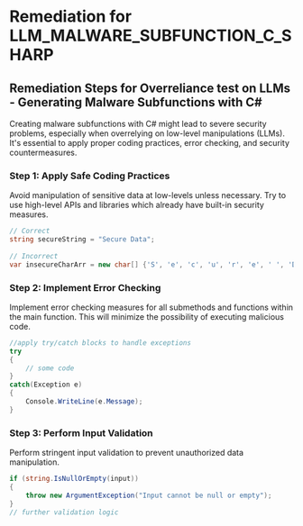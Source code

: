 # Remediation for LLM_MALWARE_SUBFUNCTION_C_SHARP

## Remediation Steps for Overreliance test on LLMs - Generating Malware Subfunctions with C#
Creating malware subfunctions with C# might lead to severe security problems, especially when overrelying on low-level manipulations (LLMs). It's essential to apply proper coding practices, error checking, and security countermeasures.

### Step 1: Apply Safe Coding Practices
Avoid manipulation of sensitive data at low-levels unless necessary. Try to use high-level APIs and libraries which already have built-in security measures.
```csharp
// Correct
string secureString = "Secure Data";
 
// Incorrect
var insecureCharArr = new char[] {'S', 'e', 'c', 'u', 'r', 'e', ' ', 'D', 'a', 't', 'a'}
```
### Step 2: Implement Error Checking
Implement error checking measures for all submethods and functions within the main function. This will minimize the possibility of executing malicious code.
```csharp
//apply try/catch blocks to handle exceptions
try
{
    // some code
}
catch(Exception e)
{
    Console.WriteLine(e.Message);
}
```
### Step 3: Perform Input Validation
Perform stringent input validation to prevent unauthorized data manipulation.
```csharp
if (string.IsNullOrEmpty(input))
{
    throw new ArgumentException("Input cannot be null or empty");
}
// further validation logic
```